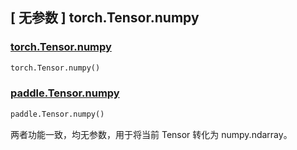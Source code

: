 ## [ 无参数 ] torch.Tensor.numpy

### [torch.Tensor.numpy](https://pytorch.org/docs/stable/generated/torch.Tensor.numpy.html?highlight=numpy#torch.Tensor.numpy)

```python
torch.Tensor.numpy()
```

### [paddle.Tensor.numpy](https://www.paddlepaddle.org.cn/documentation/docs/zh/api/paddle/Tensor_cn.html#numpy)

```python
paddle.Tensor.numpy()
```



两者功能一致，均无参数，用于将当前 Tensor 转化为 numpy.ndarray。
